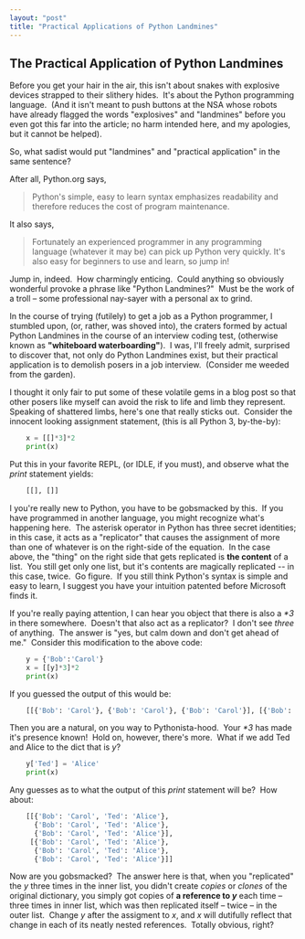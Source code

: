 ```yaml
---
layout: "post"
title: "Practical Applications of Python Landmines"
---
```

## The Practical Application of Python Landmines

Before you get your hair in the air, this isn't about snakes with explosive devices strapped to their slithery hides.&nbsp; It's about the Python programming language.&nbsp; (And it isn't meant to push buttons at the NSA whose robots have already flagged the words "explosives" and "landmines" before you even got this far into the article; no harm intended here, and my apologies, but it cannot be helped).

So, what sadist would put "landmines" and "practical application" in the same sentence?

After all, Python.org says,

> Python's simple, easy to learn syntax emphasizes readability and therefore reduces the cost of program maintenance.

It also says,

> Fortunately an experienced programmer in any programming language (whatever it may be) can pick up Python very quickly. It's also easy for beginners to use and learn, so jump in!

Jump in, indeed.&nbsp; How charmingly enticing.&nbsp; Could anything so obviously wonderful provoke a phrase like "Python Landmines?"&nbsp; Must be the work of a troll &ndash; some professional nay-sayer with a personal ax to grind.

In the course of trying (futilely) to get a job as a Python programmer, I stumbled upon, (or, rather, was shoved into), the craters formed by actual Python Landmines in the course of an interview coding test, (otherwise known as **"whiteboard waterboarding"**).&nbsp; I was, I'll freely admit, surprised to discover that, not only do Python Landmines exist, but their practical application is to demolish posers in a job interview.&nbsp; (Consider me weeded from the garden).

I thought it only fair to put some of these volatile gems in a blog post so that other posers like myself can avoid the risk to life and limb they represent.&nbsp; Speaking of shattered limbs, here's one that really sticks out.&nbsp; Consider the innocent looking assignment statement, (this is all Python 3, by-the-by):

```python
    x = [[]*3]*2
    print(x)
```
Put this in your favorite REPL, (or IDLE, if you must), and observe what the _print_ statement yields:

```python
    [[], []]
```
I you're really new to Python, you have to be gobsmacked by this.&nbsp;  If you have programmed in another language, you might recognize what's happening here.&nbsp; The asterisk operator in Python has three secret identities; in this case, it acts as a "replicator" that causes the assignment of more than one of whatever is on the right-side of the equation.&nbsp; In the case above, the "thing" on the right side that gets replicated is **the content** of a list.&nbsp; You still get only one list, but it's contents are magically replicated -- in this case, twice.&nbsp; Go figure.&nbsp; If you still think Python's syntax is simple and easy to learn, I suggest you have your intuition patented before Microsoft finds it.

If you're really paying attention, I can hear you object that there is also a _\*3_ in there somewhere.&nbsp; Doesn't that also act as a replicator?&nbsp; I don't see _three_ of anything.&nbsp; The answer is "yes, but calm down and don't get ahead of me."&nbsp; Consider this modification to the above code:

```python
    y = {'Bob':'Carol'}
    x = [[y]*3]*2
    print(x)
```
If you guessed the output of this would be:
```python
    [[{'Bob': 'Carol'}, {'Bob': 'Carol'}, {'Bob': 'Carol'}], [{'Bob': 'Carol'}, {'Bob': 'Carol'}, {'Bob': 'Carol'}]]
```
Then you are a natural, on you way to Pythonista-hood.&nbsp; Your _\*3_ has made it's presence known!&nbsp; Hold on, however, there's more.&nbsp; What if we add Ted and Alice to the dict that is _y_?

```python
    y['Ted'] = 'Alice'
    print(x)
```
Any guesses as to what the output of this _print_ statement will be?&nbsp; How about:
```python
    [[{'Bob': 'Carol', 'Ted': 'Alice'}, 
      {'Bob': 'Carol', 'Ted': 'Alice'}, 
      {'Bob': 'Carol', 'Ted': 'Alice'}], 
     [{'Bob': 'Carol', 'Ted': 'Alice'},
      {'Bob': 'Carol', 'Ted': 'Alice'}, 
      {'Bob': 'Carol', 'Ted': 'Alice'}]]
```
Now are you gobsmacked?&nbsp; The answer here is that, when you "replicated" the _y_ three times in the inner list, you didn't create *copies* or *clones* of the original dictionary, you simply got copies of **a reference to _y_** each time &ndash; three times in inner list, which was then replicated itself &ndash; twice &ndash; in the outer list.&nbsp; Change _y_ after the assigment to _x_, and _x_ will dutifully reflect that change in each of its neatly nested references.&nbsp; Totally obvious, right?


